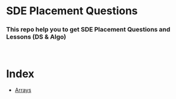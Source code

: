 # SDE Placement Questions

### This repo help you to get SDE Placement Questions and Lessons (DS & Algo)
<br>

# Index
- [Arrays](https://github.com/thameemk612/SDE-PlacementQuestions/tree/master/Arrays)